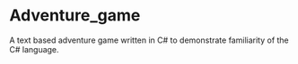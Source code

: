 # Adventure_game
A text based adventure game written in C# to demonstrate familiarity of the C# language. 

